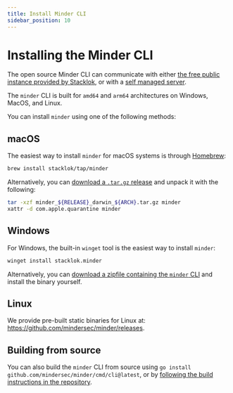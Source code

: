 ```yaml
---
title: Install Minder CLI
sidebar_position: 10
---
```


# Installing the Minder CLI

The open source Minder CLI can communicate with either [the free public instance provided by Stacklok](../../#minder-public-instance), or with a [self managed server](../run_minder_server/run_the_server).

The `minder` CLI is built for `amd64` and `arm64` architectures on Windows, MacOS, and Linux.

You can install `minder` using one of the following methods:

## macOS

The easiest way to install `minder` for macOS systems is through [Homebrew](https://brew.sh/):

```bash
brew install stacklok/tap/minder
```

Alternatively, you can [download a `.tar.gz` release](https://github.com/mindersec/minder/releases) and unpack it with the following:

```bash
tar -xzf minder_${RELEASE}_darwin_${ARCH}.tar.gz minder
xattr -d com.apple.quarantine minder
```

## Windows

For Windows, the built-in `winget` tool is the easiest way to install `minder`:

```bash
winget install stacklok.minder
```

Alternatively, you can [download a zipfile containing the `minder` CLI](https://github.com/mindersec/minder/releases) and install the binary yourself.

## Linux

We provide pre-built static binaries for Linux at: https://github.com/mindersec/minder/releases.

## Building from source

You can also build the `minder` CLI from source using `go install github.com/mindersec/minder/cmd/cli@latest`, or by [following the build instructions in the repository](https://github.com/mindersec/minder#build-from-source).
